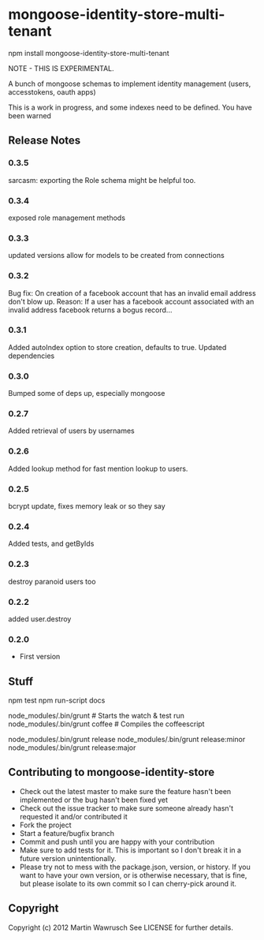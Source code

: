 mongoose-identity-store-multi-tenant
===========================

npm install mongoose-identity-store-multi-tenant

NOTE - THIS IS EXPERIMENTAL.


A bunch of mongoose schemas to implement identity management (users, accesstokens, oauth apps)

This is a work in progress, and some indexes need to be defined. You have been warned

## Release Notes
### 0.3.5
sarcasm: exporting the Role schema might be helpful too.

### 0.3.4
exposed role management methods

### 0.3.3
updated versions
allow for models to be created from connections

### 0.3.2
Bug fix: On creation of a facebook account that has an invalid email address don't blow up.
Reason: If a user has a facebook account associated with an invalid address facebook returns a bogus record...

### 0.3.1
Added autoIndex option to store creation, defaults to true. Updated dependencies

### 0.3.0
Bumped some of deps up, especially mongoose

### 0.2.7
Added retrieval of users by usernames

### 0.2.6
Added lookup method for fast mention lookup to users.

### 0.2.5
bcrypt update, fixes memory leak or so they say

### 0.2.4
Added tests, and getByIds

### 0.2.3
destroy paranoid users too

### 0.2.2
added user.destroy

### 0.2.0
* First version

## Stuff

npm test
npm run-script docs

node_modules/.bin/grunt                   # Starts the watch & test run
node_modules/.bin/grunt coffee            # Compiles the coffeescript

node_modules/.bin/grunt release
node_modules/.bin/grunt release:minor
node_modules/.bin/grunt release:major



## Contributing to mongoose-identity-store
 
* Check out the latest master to make sure the feature hasn't been implemented or the bug hasn't been fixed yet
* Check out the issue tracker to make sure someone already hasn't requested it and/or contributed it
* Fork the project
* Start a feature/bugfix branch
* Commit and push until you are happy with your contribution
* Make sure to add tests for it. This is important so I don't break it in a future version unintentionally.
* Please try not to mess with the package.json, version, or history. If you want to have your own version, or is otherwise necessary, that is fine, but please isolate to its own commit so I can cherry-pick around it.

## Copyright

Copyright (c) 2012 Martin Wawrusch See LICENSE for
further details.


